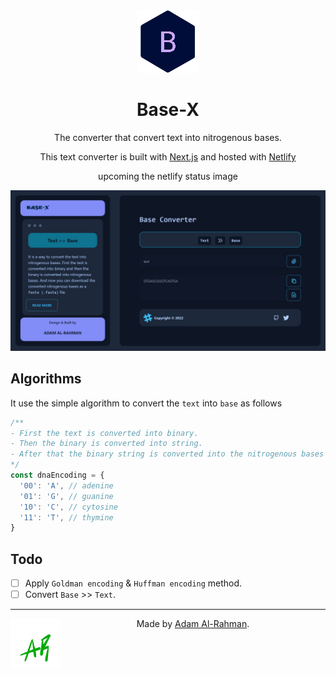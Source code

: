 <div align="center">
  <img alt="Logo" src="public/logo.png" width="100" />
</div>
<h1 align="center">
Base-X
</h1>
<p align="center">The converter that convert text into nitrogenous bases.</p>
<p align="center">
  This text converter is built with <a href="https://nextjs.org/" target="_blank">Next.js</a> and hosted with <a href="https://www.netlify.com/" target="_blank">Netlify</a>
</p>
<p align="center">
  upcoming the netlify status image
</p>

![demo](public/base-x.jpg)

## Algorithms

It use the simple algorithm to convert the `text` into `base` as follows

```ts
/**
- First the text is converted into binary.
- Then the binary is converted into string.
- After that the binary string is converted into the nitrogenous bases using the following object(in python dict).
*/
const dnaEncoding = {
  '00': 'A', // adenine
  '01': 'G', // guanine
  '10': 'C', // cytosine
  '11': 'T', // thymine
}
```

## Todo

- [ ] Apply `Goldman encoding` & `Huffman encoding` method.
- [ ] Convert `Base` >> `Text`.

---

<div align="center">
  <a href="https://atiq-ur-rehaman.netlify.app"  target="_blank"> <img alt="Logo" align="left" src="public/plogo.png" width="80" /></a>
  <p>Made by <a href="https://atiq-ur-rehaman.netlify.app"  target="_blank">Adam Al-Rahman</a>.</p>
</div>
